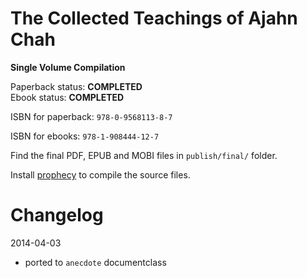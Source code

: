 
# The Collected Teachings of Ajahn Chah

**Single Volume Compilation**

Paperback status: **COMPLETED**  
Ebook status: **COMPLETED**

ISBN for paperback: `978-0-9568113-8-7`

ISBN for ebooks: `978-1-908444-12-7`

Find the final PDF, EPUB and MOBI files in `publish/final/` folder.

Install [prophecy](https://github.com/profound-labs/prophecy) to compile
the source files.

# Changelog

2014-04-03
- ported to `anecdote` documentclass

